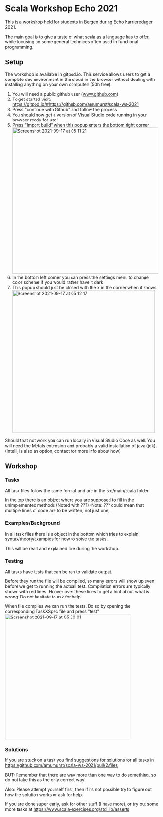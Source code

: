 # Scala Workshop Echo 2021
This is a workshop held for students in Bergen during Echo Karrieredager 2021.

The main goal is to give a taste of what scala as a language has to offer, while focusing on
some general technices often used in functional programming.


## Setup

The workshop is available in gitpod.io. This service allows users to get a complete dev environment in the cloud in the browser
 without dealing with installing anything on your own computer! (50h free).

1. You will need a public github user (www.github.com)
2. To get started visit: https://gitpod.io/#https://github.com/amumurst/scala-ws-2021
3. Press "continue with Github" and follow the process
4. You should now get a version of Visual Studio code running in your browser ready for use!
5. Press "Import build" when this popup enters the bottom right corner <img width="479" alt="Screenshot 2021-09-17 at 05 11 21" src="https://user-images.githubusercontent.com/4258408/133718206-c3ac21d7-2901-4e17-aec4-9d359c8ee102.png">
6. In the bottom left corner you can press the settings menu to change color scheme if you would rather have it dark
7. This popup should just be closed with the x in the corner when it shows <img width="468" alt="Screenshot 2021-09-17 at 05 12 17" src="https://user-images.githubusercontent.com/4258408/133718305-bca50ed2-f0d5-4c10-aba4-0a77e601bab6.png">


Should that not work you can run locally in Visual Studio Code as well. You will need the Metals extension and probably a valid installation of java (jdk).
(Intellij is also an option, contact for more info about how)

## Workshop
### Tasks
All task files follow the same format and are in the src/main/scala folder. 

In the top there is an object where you are supposed to fill in the unimplemented methods (Noted with ???) (Note: ??? could mean that multiple lines of code are to be written, not just one)

### Examples/Background
In all task files there is a object in the bottom which tries to explain syntax/theory/examples for how to solve the tasks. 

This will be read and explained live during the workshop.

### Testing
All tasks have tests that can be ran to validate output. 

Before they run the file will be compiled, so many errors will show up even before we get to running the actuall test. Compilation errors are typically shown with red lines. Hoover over these lines to get a hint about what is wrong. Do not hesitate to ask for help.

When file compiles we can run the tests. Do so by opening the corresponding TaskXSpec file and press "test" <img width="412" alt="Screenshot 2021-09-17 at 05 20 01" src="https://user-images.githubusercontent.com/4258408/133718890-8304147e-73b2-46b1-831f-ad152a106ffc.png">


### Solutions
If you are stuck on a task you find suggestions for solutions for all tasks in https://github.com/amumurst/scala-ws-2021/pull/2/files

BUT: Remember that there are way more than one way to do something, so do not take this as the only correct way!

Also: Please attempt yourself first, then if its not possible try to figure out how the solution works or ask for help.

If you are done super early, ask for other stuff (I have more), or try out some more tasks at https://www.scala-exercises.org/std_lib/asserts
